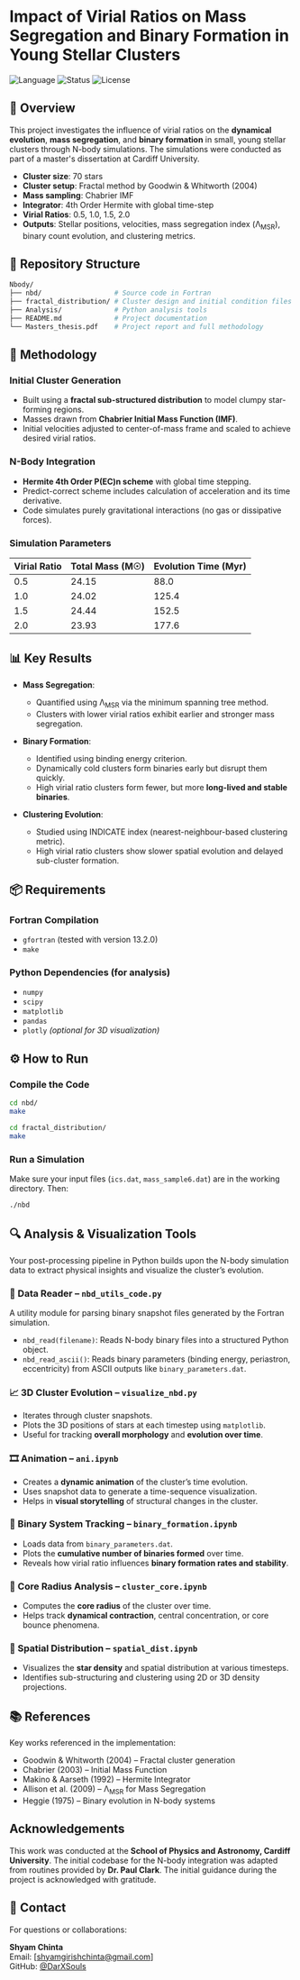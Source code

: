 # Impact of Virial Ratios on Mass Segregation and Binary Formation in Young Stellar Clusters

![Language](https://img.shields.io/badge/language-Fortran-blue.svg)
![Status](https://img.shields.io/badge/status-Completed-green.svg)
![License](https://img.shields.io/badge/license-MIT-blue)

## 🌌 Overview

This project investigates the influence of virial ratios on the **dynamical evolution**, **mass segregation**, and **binary formation** in small, young stellar clusters through N-body simulations. The simulations were conducted as part of a master's dissertation at Cardiff University.

- **Cluster size**: 70 stars  
- **Cluster setup**: Fractal method by Goodwin & Whitworth (2004)  
- **Mass sampling**: Chabrier IMF  
- **Integrator**: 4th Order Hermite with global time-step  
- **Virial Ratios**: 0.5, 1.0, 1.5, 2.0  
- **Outputs**: Stellar positions, velocities, mass segregation index (Λ<sub>MSR</sub>), binary count evolution, and clustering metrics.

## 📂 Repository Structure

```bash
Nbody/
├── nbd/                  # Source code in Fortran
├── fractal_distribution/ # Cluster design and initial condition files
├── Analysis/             # Python analysis tools
├── README.md             # Project documentation
└── Masters_thesis.pdf    # Project report and full methodology
```

## 🧪 Methodology

### Initial Cluster Generation
- Built using a **fractal sub-structured distribution** to model clumpy star-forming regions.
- Masses drawn from **Chabrier Initial Mass Function (IMF)**.
- Initial velocities adjusted to center-of-mass frame and scaled to achieve desired virial ratios.

### N-Body Integration
- **Hermite 4th Order P(EC)n scheme** with global time stepping.
- Predict-correct scheme includes calculation of acceleration and its time derivative.
- Code simulates purely gravitational interactions (no gas or dissipative forces).

### Simulation Parameters
| Virial Ratio | Total Mass (M☉) | Evolution Time (Myr) |
|--------------|------------------|-----------------------|
| 0.5          | 24.15            | 88.0                  |
| 1.0          | 24.02            | 125.4                 |
| 1.5          | 24.44            | 152.5                 |
| 2.0          | 23.93            | 177.6                 |

## 📊 Key Results

- **Mass Segregation**:  
  - Quantified using Λ<sub>MSR</sub> via the minimum spanning tree method.
  - Clusters with lower virial ratios exhibit earlier and stronger mass segregation.

- **Binary Formation**:  
  - Identified using binding energy criterion.
  - Dynamically cold clusters form binaries early but disrupt them quickly.
  - High virial ratio clusters form fewer, but more **long-lived and stable binaries**.

- **Clustering Evolution**:  
  - Studied using INDICATE index (nearest-neighbour-based clustering metric).
  - High virial ratio clusters show slower spatial evolution and delayed sub-cluster formation.

## 📦 Requirements

### Fortran Compilation
- `gfortran` (tested with version 13.2.0)
- `make`

### Python Dependencies (for analysis)
- `numpy`
- `scipy`
- `matplotlib`
- `pandas`
- `plotly` *(optional for 3D visualization)*


## ⚙️ How to Run

### Compile the Code
```bash
cd nbd/
make
```
```bash
cd fractal_distribution/
make
```

### Run a Simulation
Make sure your input files (`ics.dat`, `mass_sample6.dat`) are in the working directory. Then:
```bash
./nbd
```


## 🔍 Analysis & Visualization Tools

Your post-processing pipeline in Python builds upon the N-body simulation data to extract physical insights and visualize the cluster’s evolution.

### 🧠 Data Reader – `nbd_utils_code.py`
A utility module for parsing binary snapshot files generated by the Fortran simulation.

- `nbd_read(filename)`: Reads N-body binary files into a structured Python object.
- `nbd_read_ascii()`: Reads binary parameters (binding energy, periastron, eccentricity) from ASCII outputs like `binary_parameters.dat`.

### 📈 3D Cluster Evolution – `visualize_nbd.py`
- Iterates through cluster snapshots.
- Plots the 3D positions of stars at each timestep using `matplotlib`.
- Useful for tracking **overall morphology** and **evolution over time**.

### 🎞️ Animation – `ani.ipynb`
- Creates a **dynamic animation** of the cluster’s time evolution.
- Uses snapshot data to generate a time-sequence visualization.
- Helps in **visual storytelling** of structural changes in the cluster.

### 🔄 Binary System Tracking – `binary_formation.ipynb`
- Loads data from `binary_parameters.dat`.
- Plots the **cumulative number of binaries formed** over time.
- Reveals how virial ratio influences **binary formation rates and stability**.

### 🌌 Core Radius Analysis – `cluster_core.ipynb`
- Computes the **core radius** of the cluster over time.
- Helps track **dynamical contraction**, central concentration, or core bounce phenomena.

### 📍 Spatial Distribution – `spatial_dist.ipynb`
- Visualizes the **star density** and spatial distribution at various timesteps.
- Identifies sub-structuring and clustering using 2D or 3D density projections.

## 📚 References

Key works referenced in the implementation:

- Goodwin & Whitworth (2004) – Fractal cluster generation
- Chabrier (2003) – Initial Mass Function
- Makino & Aarseth (1992) – Hermite Integrator
- Allison et al. (2009) – Λ<sub>MSR</sub> for Mass Segregation
- Heggie (1975) – Binary evolution in N-body systems

## Acknowledgements

This work was conducted at the **School of Physics and Astronomy, Cardiff University**. The initial codebase for the N-body integration was adapted from routines provided by **Dr. Paul Clark**. The initial guidance during the project is acknowledged with gratitude.



## 🔭 Contact

For questions or collaborations:

**Shyam Chinta**  
Email: [shyamgirishchinta@gmail.com]  
GitHub: [@DarXSouls](https://github.com/DarXSouls)
